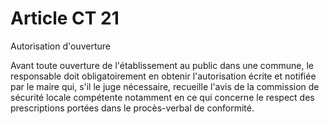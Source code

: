 # Article CT 21

Autorisation d'ouverture

Avant toute ouverture de l'établissement au public dans une commune, le responsable doit obligatoirement en obtenir l'autorisation écrite et notifiée par le maire qui, s'il le juge nécessaire, recueille l'avis de la commission de sécurité locale compétente notamment en ce qui concerne le respect des prescriptions portées dans le procès-verbal de conformité.
